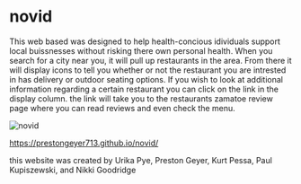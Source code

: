 # novid

This web based was designed to help health-concious idividuals support local buissnesses without risking there own personal health.
When you search for a city near you, it will pull up restaurants in the area.
From there it will display icons to tell you whether or not the restaurant you are intrested in has delivery or outdoor seating options.
If you wish to look at additional information regarding a certain restaurant you can click on the link in the display column.
the link will take you to the restaurants zamatoe review page where you can read reviews and even check the menu.

![novid](https://user-images.githubusercontent.com/75324665/107859719-6862d280-6e09-11eb-8b0a-dbfc54e8da06.gif)

https://prestongeyer713.github.io/novid/

this website was created by Urika Pye, Preston Geyer, Kurt Pessa, Paul Kupiszewski, and Nikki Goodridge
